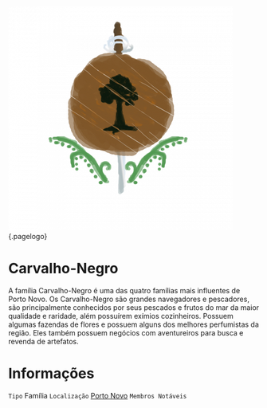 <!-- TITLE: Carvalho-Negro -->
<!-- SUBTITLE: Visão geral sobre Carvalho-Negro -->
![596 A 22762 F 57 D 5 E 9 De 14 D 0516178 A 419](/uploads/bandeiras/596-a-22762-f-57-d-5-e-9-de-14-d-0516178-a-419.png "596 A 22762 F 57 D 5 E 9 De 14 D 0516178 A 419"){.pagelogo}

# Carvalho-Negro
A família Carvalho-Negro é uma das quatro famílias mais influentes de Porto Novo. Os Carvalho-Negro são grandes navegadores e pescadores, são principalmente conhecidos por seus pescados e frutos do mar da maior qualidade e raridade, além possuírem exímios cozinheiros. Possuem algumas fazendas de flores e possuem alguns dos melhores perfumistas da região. Eles também possuem negócios com aventureiros para busca e revenda de artefatos.

# Informações
`Tipo` Família
`Localização` [Porto Novo]()
`Membros Notáveis`

